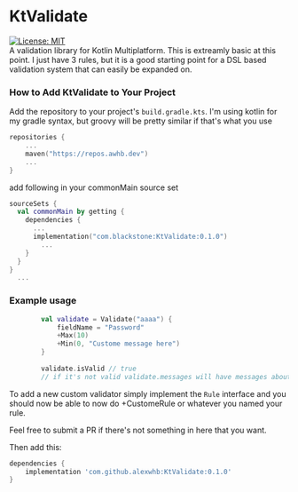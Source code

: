 # KtValidate
[![License: MIT](https://img.shields.io/badge/License-MIT-yellow.svg)](https://opensource.org/licenses/MIT)  
A validation library for Kotlin Multiplatform. This is extreamly basic at this point. I just have 3 rules, but
it is a good starting point for a DSL based validation system that can easily be expanded on. 


### How to Add KtValidate to Your Project
Add the repository to your project's `build.gradle.kts`. I'm using kotlin for my gradle syntax, but groovy
will be pretty similar if that's what you use
```kotlin 
repositories {
    ...
    maven("https://repos.awhb.dev")
    ...
}
```

add following in your commonMain source set
```kotlin
sourceSets {
  val commonMain by getting {
    dependencies {
      ...
      implementation("com.blackstone:KtValidate:0.1.0")
        ...
    }
  }
}
  ...
```



### Example usage
```kotlin
        val validate = Validate("aaaa") {
            fieldName = "Password"
            +Max(10)
            +Min(0, "Custome message here")
        }
        
        validate.isValid // true
        // if it's not valid validate.messages will have messages about what did not pass. 
```

To add a new custom validator simply implement the `Rule` interface
and you should now be able to now do +CustomeRule or whatever you named your rule. 

Feel free to submit a PR if there's not something in here that you want. 


Then add this:
```gradle 
dependencies {
	implementation 'com.github.alexwhb:KtValidate:0.1.0'
}
```
